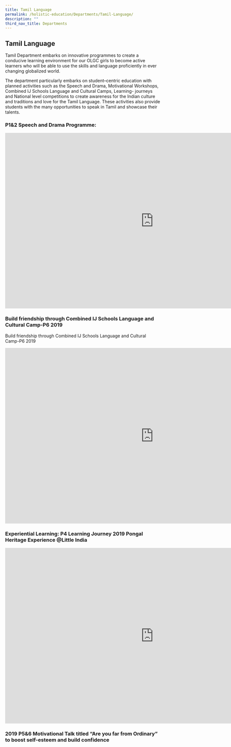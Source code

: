 ```yaml
---
title: Tamil Language
permalink: /holistic-education/Departments/Tamil-Language/
description: ""
third_nav_title: Departments
---
```

## Tamil Language 

Tamil Department embarks on innovative programmes to create a conducive learning environment for our OLGC girls to become active learners who will be able to use the skills and language proficiently in ever changing globalized world.&nbsp;  
  
The department particularly embarks on student–centric education with planned activities such as the Speech and Drama, Motivational Workshops, Combined IJ Schools Language and Cultural Camps, Learning- journeys and National level competitions to create awareness for the Indian culture and traditions and love for the Tamil Language. These activities also provide students with the many opportunities to speak in Tamil and showcase their talents.

### P1&amp;2 Speech and Drama Programme:

<iframe src="https://docs.google.com/presentation/d/e/2PACX-1vTkfZ5es10MJXqlmddRAE4P8hamxRAXeyH6DF5wJbpS5wT0s75-8DrYVkYJlvw2j0VdyaLxpl4VsdRq/embed?start=false&amp;loop=false&amp;delayms=3000" frameborder="0" width="960" height="569" allowfullscreen="true"></iframe>

### Build friendship through Combined IJ Schools Language and Cultural Camp-P6 2019

Build friendship through Combined IJ Schools Language and Cultural Camp-P6 2019

<iframe allowfullscreen="true" height="569" width="960" frameborder="0" src="https://docs.google.com/presentation/d/e/2PACX-1vRZNUWaPJGNs2CPW2ZydV7DZg85-j4x0N-rZS08pHbnbo66Tb37Trhz3iRDrpwrlk5n6pwFYtZs7GQ5/embed?start=false&amp;loop=false&amp;delayms=3000"></iframe>

### Experiential Learning: P4 Learning Journey 2019 Pongal Heritage Experience @Little India

<iframe allowfullscreen="true" height="569" width="960" frameborder="0" src="https://docs.google.com/presentation/d/e/2PACX-1vS0Q4-Pvd8JMYPhAfWqUr0qU5kn92rjTfzeDuTADqijTHIqeQv4rh06w0KfsnTYtmKQhUA12-bfJFtU/embed?start=false&amp;loop=false&amp;delayms=3000"></iframe>

### 2019 P5&6 Motivational Talk titled “Are you far from Ordinary” to boost self-esteem and build confidence


